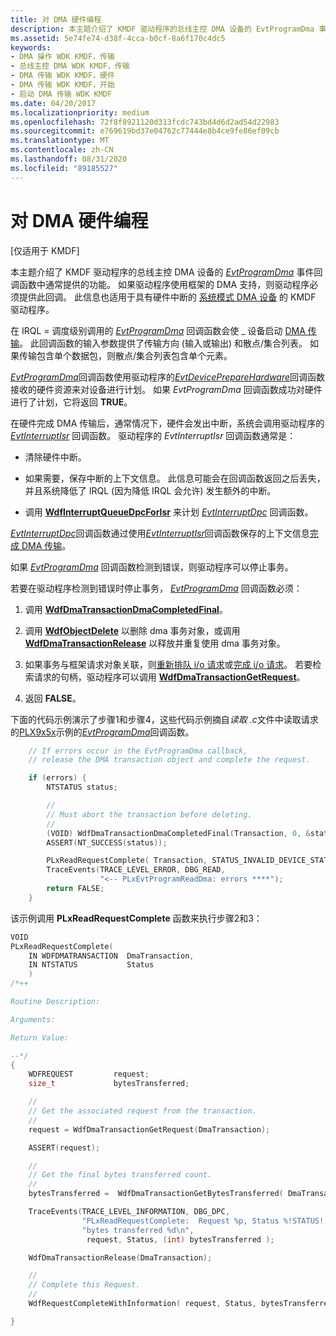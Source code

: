 ```yaml
---
title: 对 DMA 硬件编程
description: 本主题介绍了 KMDF 驱动程序的总线主控 DMA 设备的 EvtProgramDma 事件回调函数中通常提供的功能。
ms.assetid: 5e74fe74-d38f-4cca-b0cf-8a6f170c4dc5
keywords:
- DMA 操作 WDK KMDF，传输
- 总线主控 DMA WDK KMDF，传输
- DMA 传输 WDK KMDF，硬件
- DMA 传输 WDK KMDF，开始
- 启动 DMA 传输 WDK KMDF
ms.date: 04/20/2017
ms.localizationpriority: medium
ms.openlocfilehash: 72f8f8921120d313fcdc743bd4d6d2ad54d22983
ms.sourcegitcommit: e769619bd37e04762c77444e8b4ce9fe86ef09cb
ms.translationtype: MT
ms.contentlocale: zh-CN
ms.lasthandoff: 08/31/2020
ms.locfileid: "89185527"
---
```

# <a name="programming-dma-hardware"></a>对 DMA 硬件编程


\[仅适用于 KMDF\]

本主题介绍了 KMDF 驱动程序的总线主控 DMA 设备的 [*EvtProgramDma*](/windows-hardware/drivers/ddi/wdfdmatransaction/nc-wdfdmatransaction-evt_wdf_program_dma) 事件回调函数中通常提供的功能。 如果驱动程序使用框架的 DMA 支持，则驱动程序必须提供此回调。 此信息也适用于具有硬件中断的 [系统模式 DMA 设备](supporting-system-mode-dma.md) 的 KMDF 驱动程序。




在 IRQL = 调度级别调用的 [*EvtProgramDma*](/windows-hardware/drivers/ddi/wdfdmatransaction/nc-wdfdmatransaction-evt_wdf_program_dma) 回调函数会使 \_ 设备启动 [DMA 传输](dma-transactions-and-dma-transfers.md)。 此回调函数的输入参数提供了传输方向 (输入或输出) 和散点/集合列表。 如果传输包含单个数据包，则散点/集合列表包含单个元素。

[*EvtProgramDma*](/windows-hardware/drivers/ddi/wdfdmatransaction/nc-wdfdmatransaction-evt_wdf_program_dma)回调函数使用驱动程序的[*EvtDevicePrepareHardware*](/windows-hardware/drivers/ddi/wdfdevice/nc-wdfdevice-evt_wdf_device_prepare_hardware)回调函数接收的硬件资源来对设备进行计划。 如果 *EvtProgramDma* 回调函数成功对硬件进行了计划，它将返回 **TRUE**。

在硬件完成 DMA 传输后，通常情况下，硬件会发出中断，系统会调用驱动程序的 [*EvtInterruptIsr*](/windows-hardware/drivers/ddi/wdfinterrupt/nc-wdfinterrupt-evt_wdf_interrupt_isr) 回调函数。 驱动程序的 *EvtInterruptIsr* 回调函数通常是：

-   清除硬件中断。

-   如果需要，保存中断的上下文信息。 此信息可能会在回调函数返回之后丢失，并且系统降低了 IRQL (因为降低 IRQL 会允许) 发生额外的中断。

-   调用 [**WdfInterruptQueueDpcForIsr**](/windows-hardware/drivers/ddi/wdfinterrupt/nf-wdfinterrupt-wdfinterruptqueuedpcforisr) 来计划 [*EvtInterruptDpc*](/windows-hardware/drivers/ddi/wdfinterrupt/nc-wdfinterrupt-evt_wdf_interrupt_dpc) 回调函数。

[*EvtInterruptDpc*](/windows-hardware/drivers/ddi/wdfinterrupt/nc-wdfinterrupt-evt_wdf_interrupt_dpc)回调函数通过使用[*EvtInterruptIsr*](/windows-hardware/drivers/ddi/wdfinterrupt/nc-wdfinterrupt-evt_wdf_interrupt_isr)回调函数保存的上下文信息[完成 DMA 传输](completing-a-dma-transfer.md)。

如果 [*EvtProgramDma*](/windows-hardware/drivers/ddi/wdfdmatransaction/nc-wdfdmatransaction-evt_wdf_program_dma) 回调函数检测到错误，则驱动程序可以停止事务。

若要在驱动程序检测到错误时停止事务， [*EvtProgramDma*](/windows-hardware/drivers/ddi/wdfdmatransaction/nc-wdfdmatransaction-evt_wdf_program_dma) 回调函数必须：

1.  调用 [**WdfDmaTransactionDmaCompletedFinal**](/windows-hardware/drivers/ddi/wdfdmatransaction/nf-wdfdmatransaction-wdfdmatransactiondmacompletedfinal)。

2.  调用 [**WdfObjectDelete**](/windows-hardware/drivers/ddi/wdfobject/nf-wdfobject-wdfobjectdelete) 以删除 dma 事务对象，或调用 [**WdfDmaTransactionRelease**](/windows-hardware/drivers/ddi/wdfdmatransaction/nf-wdfdmatransaction-wdfdmatransactionrelease) 以释放并重复使用 dma 事务对象。

3.  如果事务与框架请求对象关联，则[重新排队 i/o 请求](requeuing-i-o-requests.md)或[完成 i/o 请求](completing-i-o-requests.md)。 若要检索请求的句柄，驱动程序可以调用 [**WdfDmaTransactionGetRequest**](/windows-hardware/drivers/ddi/wdfdmatransaction/nf-wdfdmatransaction-wdfdmatransactiongetrequest)。

4.  返回 **FALSE**。

下面的代码示例演示了步骤1和步骤4，这些代码示例摘自*读取 .c*文件中读取请求的[PLX9x5x](https://go.microsoft.com/fwlink/p/?linkid=256157)示例的[*EvtProgramDma*](/windows-hardware/drivers/ddi/wdfdmatransaction/nc-wdfdmatransaction-evt_wdf_program_dma)回调函数。

```cpp
    // If errors occur in the EvtProgramDma callback,
    // release the DMA transaction object and complete the request.

    if (errors) {
        NTSTATUS status;

        //
        // Must abort the transaction before deleting.
        //
        (VOID) WdfDmaTransactionDmaCompletedFinal(Transaction, 0, &status);
        ASSERT(NT_SUCCESS(status));

        PLxReadRequestComplete( Transaction, STATUS_INVALID_DEVICE_STATE );
        TraceEvents(TRACE_LEVEL_ERROR, DBG_READ,
                    "<-- PLxEvtProgramReadDma: errors ****");
        return FALSE;
    }
```

该示例调用 **PLxReadRequestComplete** 函数来执行步骤2和3：

```cpp
VOID
PLxReadRequestComplete(
    IN WDFDMATRANSACTION  DmaTransaction,
    IN NTSTATUS           Status
    )
/*++

Routine Description:

Arguments:

Return Value:

--*/
{
    WDFREQUEST         request;
    size_t             bytesTransferred;

    //
    // Get the associated request from the transaction.
    //
    request = WdfDmaTransactionGetRequest(DmaTransaction);

    ASSERT(request);

    //
    // Get the final bytes transferred count.
    //
    bytesTransferred =  WdfDmaTransactionGetBytesTransferred( DmaTransaction );

    TraceEvents(TRACE_LEVEL_INFORMATION, DBG_DPC,
                "PLxReadRequestComplete:  Request %p, Status %!STATUS!, "
                "bytes transferred %d\n",
                 request, Status, (int) bytesTransferred );

    WdfDmaTransactionRelease(DmaTransaction);

    //
    // Complete this Request.
    //
    WdfRequestCompleteWithInformation( request, Status, bytesTransferred);

}
```